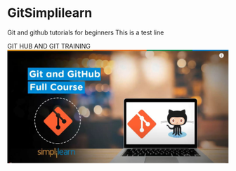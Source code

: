 # GitSimplilearn
Git and github tutorials for beginners
This is a test line

GIT HUB AND GIT TRAINING
![SLIDE1](sld1.JPG)
